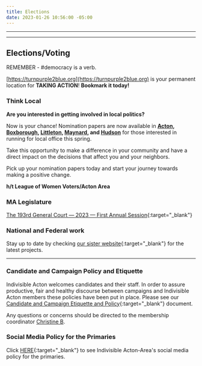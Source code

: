 ```yaml
---
title: Elections
date: 2023-01-26 10:56:00 -05:00
---
```


---

<p id="demo">
</p>

<script>
// Set the date we're counting down to
var countDownDate = new Date("Nov 5 2024 12:00");

// Update the count down every 1 second
var x = setInterval(function() {

// Get today's date
var now = new Date();

// Find the distance between now and the count down date
var t = countDownDate - now;

// Time calculations for days
var days = Math.floor(t / (1000 \* 60 \* 60 \* 24));
var hours = Math.floor((t%(1000 \* 60 \* 60 \* 24))/(1000 \* 60 \* 60));
var minutes = Math.floor((t % (1000 \* 60 \* 60)) / (1000 \* 60));
var seconds = Math.floor((t % (1000 \* 60)) / 1000);

// Output the result in an element with id="demo"
var test1 = document.getElementById("demo");
test1.style.font = "italic bold 30px arial,serif";
//test1.style.textAlign = "center";
//test1.innerHTML = days \+ " days left until Nov 5, 2024!";
test1.innerHTML = days \+ "d " \+ hours \+ "h " \+ minutes \+ "m " \+ seconds \+ "s left until 12p Nov 5, 2024!";

// If the count down is over, write some text
if (t < 0) {
clearInterval(x);
document.getElementById("demo").innerHTML = "The biggest threat to our democracy is indifference.";
}
},500);
</script>

---

## Elections/Voting

REMEMBER - #democracy is a verb.

[https://turnpurple2blue.org](https://turnpurple2blue.org) is your permanent location for **TAKING ACTION**! **Bookmark it today!**

### Think Local

**Are you interested in getting involved in local politics?**

Now is your chance! Nomination papers are now available in **[Acton](https://url1005.email.actionnetwork.org/ss/c/tTBUZwcBH_2q13Ow12s-jX2c2j7fOZ89SRqWkHK71PhXlkWIE1ykeRng1t1nxZIxhkFptPs8gvxyLzjErsLITMJG-4JzeU3F_0gXup2a8X8dN-HKY0N_yZbsVxtUpD_jOCqgz9_4vRsN1VP8ckImgbvISwOw8zpTuSHWzrx2dkm0dvpUTQy030V2fw4tqIC7kNVZ-Gi-rbjIpDS8ES9sqw_umpDSWsUE7OgZFqpz2In6KyHDoNH4dkUmdUmjbyv7dANxp89ziCHS5D97nll5o9Dfwpx2s_PMF9YyZzatZSYu_RbY1b-jnptS0B3tSBFfTh1wZ7NunUEMVL_jI9zJza6cacoFBApZqzIxfI_KmWwGlDZcp9zr36AqANv5-K7HsYhoEmVBlH4ncXfbVE3UwBCBFXYS6Z5p2I9B3PnTDjQ0u47sf-gKNfsrayxscmpzEPS5AQ6DjcaC2C_Z30TU0o_xH45CtUbElM5PFdxJzBD6NMXtyy9icRmG_zIBVXiXMHSw61ETd44sHxMukN1O7P5jAdpDRYqyx92pbaEcfUk9xSdY3ol85rcBUykW3HYXl4EpasNXrP6T7hKco7r_YwHNOQkn4-aRmesOkEXwa-pKZ94GETydYw9m3Ruobs5L-6MTJgB4wVWu88ut4BRc0Vo9QowQFOlaQeDSLUszlCfidWaF1AfOpu4TJ1V5ffQiM2lJ1wOlTMWku7z8430hSgl7t6JWdp9vHnLKrx-98ENrrfCcFncgiM5GQzdZIq4v_F4-0boRYajZK-yjB8N61w/43m/VjuXTjjcRaie6ycZjEkmww/h17/b6bQY2Z-8HEGw75MDGlOB63tQIrNiuyl5M4X187N_BM), [Boxborough](https://url1005.email.actionnetwork.org/ss/c/tTBUZwcBH_2q13Ow12s-jX2c2j7fOZ89SRqWkHK71PhXlkWIE1ykeRng1t1nxZIxhkFptPs8gvxyLzjErsLITMJG-4JzeU3F_0gXup2a8X8dN-HKY0N_yZbsVxtUpD_j-Ls-imIFhRTj8tdf4pG9fSK3D3jH4ew_kIZbiTeNhfQIeM0fNsszdvKpImPOV0NC65SfMA7MhVpbIdwWX-qlK1_Ua_z1ZGx_BGINZmAwsA3PUZveKKFtCDz6WMb6BYPoGB7Se04Yc322W4Hfh3RT226ljDE-daNwMTSkKW_aHbFPz17Qsew1aQK8MesORpQSiTMeew-3Pk2BJIcExboV4SQ_hhqYe2A91SU56T6wtUXLp46U7u2HtPo5TeZcxcOLM5ityGU81BIzNb64Fnb7gkY5vX_azWxb0p0nj5Ue5kPJ4fwKkY5KUzc1i_q6mtu8B0TIYAXia5X6uwpfz2ezsRK8WZbx9kbeLAdGDGE3nNRCBy7K58DLQNYXPXWhE4JNk-D05ZkxRDLvhlBixbWKaNJec0kFNKn3fOcE3aqRruV6DUZUA-TOWAgofp69759cnr37QhLrUK2gu_6AKYxM7YGUPxvHiOgee7fVAl9NFpjCA5MiJLlnHqZEh22N6xr2HqMOdI3KfA0fGhYou2AybSOG51BVrmN1Tl9CX8-qyexgyn6ZcLmSjrUU0idsLMgK-JZ38LfGAKVar2K7nuEMB_glF7yOsLnA84Es6bWt_dvwJx70vzbnO8tU5mAQqcp5cuAcT5jh9nO0pwYeCOFJQNPYAnJlli1RZKUc80cUN8kXirL5gFAQfBwUvJ11GKHzHDPwgES35trNAgKAMd2yaqvfelScIC1IqGKsr537Rj8fsdzHlRm2Oi76smDiDt3A/43m/VjuXTjjcRaie6ycZjEkmww/h18/9DBbb0v4T_2KllttiFxGnBa9XXRDg1iNcy6A0ag8V1I), [Littleton](https://url1005.email.actionnetwork.org/ss/c/tTBUZwcBH_2q13Ow12s-jX2c2j7fOZ89SRqWkHK71PhXlkWIE1ykeRng1t1nxZIxhkFptPs8gvxyLzjErsLITMJG-4JzeU3F_0gXup2a8X8dN-HKY0N_yZbsVxtUpD_jOCqgz9_4vRsN1VP8ckImgQ1FG_9YbRQme90b5P1i_v1fLvSZsbzafuE4ApcXxrhhbLSaSmvESMI6XODPOCmOD8X9q-qc9jWHhlnlUgp-VDdfzkS9ZuducdWl9t6pHTGT6wNLw1STFylvM0xOQ1N50BFY4sXzmpZlS7Axs1s-bwcZ3D-1Ja7m6ykUblNYBYwRn6Exkm01J-71kqEEzFAsF7F_GgcFDehzA__wlA5vUe47JV1kn_wIhRF0rrdFG2xeDZYiMorpi22aszi7r4MCK1AMNu-yf90Oq0N63j0whYCW7u366LDZugSxb4hX4xrarK_ta3iGjUTrUFtMWFnxy1dW-5EkZPyiKrJAoQVdqkMwdzJ3MuXt3xpqzvir9bOZ39F45rkW3fh3BhmbHOrXjDkqJG28Y97JeFmUuxiA3CN9eYi-Y0o37d5IpNaWA0_wz0PGK6Hlb0d4Z-KnZviy31i6tpuQPls3q5ARepT_TqW_S_o9H09E-lwiaVbPTVa9CYxlb4I5bU_er-cRT4QgjiiSTJ-N6QVdMdFNcY094AxWEPR6NDtiUCAWm7_v1rigqyn_CfQvleX3uSmuNDM-gDaFHFKxFO7mmdDl-rMPzu8RSZ5utbmnREgIefUUsSEZf1H6TofRKChgGBjYRX-Fug/43m/VjuXTjjcRaie6ycZjEkmww/h19/9JRc5bcp3GYT3pxNIiQ50174q5B--7iJuYb944adAHM), [Maynard](https://url1005.email.actionnetwork.org/ss/c/tTBUZwcBH_2q13Ow12s-jX2c2j7fOZ89SRqWkHK71PhXlkWIE1ykeRng1t1nxZIxhkFptPs8gvxyLzjErsLITMJG-4JzeU3F_0gXup2a8X8dN-HKY0N_yZbsVxtUpD_jOCqgz9_4vRsN1VP8ckImge0SBo7eQL2zfPohJNs8FgavNYx2IGPJiTfcTfQaT9oQX3CPEwKQS5-Afu93Zzm9dxx05MPvqGIjLj46UaPNEt6molLvzbMyE81ee8EX_DKaa1EhYPIO740Z3v-t085vgCtRIQhTlqfNwJGFxGKPW-NMg_qup9EkjUkmW2Mq2WM7D4ORVbubKQ-Yg6_m3J2wPrjFpMFIcjyRuIrzg50VobsG7RV5PmLeJ8PxF3_ZUjcKcIwiGZhCxNoy45pMtUn1-bCeoqEr9S_1-fNZkamylFVNZYyPw428MWhZtGgXJ05v_gq60zJWkHaWMcKI89pkpC91geJDO4C3nesi9rbMZJzToXDMXHtBWW3uV-cxOT2Ht63-6JyGPEyOjXDLyrizdjeqfHowkbwG5mHBBv4EkkBilOqrhMHvRJYMo3dFhk1ymo8ZUAWkSLtgtzLwIF0Mz05XJ_YP0tsmZVz2XNTnsZ2EerkaETsiPHEGRwWQDG_4eSfxbOS9w9vq0gjU_qZl0YHX-JTGKn5o1bh0qbxDiw28hPsVbVCQDwbkp6dCs62K-UXeWxDPa8zYyheH30QE5uDsWOiIesmkrpbZRkfgCWoEwx4y9KxH_RKE3NBokT5i8m9mT0drYzHHlaYElKXY8A/43m/VjuXTjjcRaie6ycZjEkmww/h20/a9MYpUNrkRm1fApvlwcyqCJEHH2GO7JVBGYg-fqrDsM), and [Hudson](https://url1005.email.actionnetwork.org/ss/c/tTBUZwcBH_2q13Ow12s-jX2c2j7fOZ89SRqWkHK71PhXlkWIE1ykeRng1t1nxZIxhkFptPs8gvxyLzjErsLITMJG-4JzeU3F_0gXup2a8X8dN-HKY0N_yZbsVxtUpD_j-Ls-imIFhRTj8tdf4pG9fSJaUKwKWpmlaQSUqHTbhD6_LwCJGmC4lSnfVCd33i62i_GSiUNe_iM0NpvGY5089nx84c1mTT1B_EiFMbEOmUPK7CnX9lmXmGyPSQmfKhovcXhJONvUY4dMOHkGHl-HIfHxsf2G8rFOyoE_F0lU8I1xFi61maA68tce2cGqJmUseXxVKKVKCXV0tS9ZTtLzvkvAcd_tni_fpQQqnrp8OrfSmifD5pzRXG3xQEIM2HE7bNN-UijWHR6C4s5uRlZKxZsc8ZBO_K52M9i4CVnmElDqTlDj8A_cwBMoetrK__5tN65WDSa6TrGWWo9lxMM6f7RfxtDQfNBvqaa7HKT1expSXsFbFqWNnohxFsQzY1c9owEl7V5p6P9sXIE82UZHb-emXZIbWrYBxBLFcWeUZn2mKcdZ-zlJ__wbb5aGxozUMLnXs-K3pI8gD1s_tL4Ekq8gNMcAAY-ikPp7CE1054DF-e57yWbkCQsSBQU_LDf-qMWYbQLtyIevVwSUPLkwIEsTMacOH_dHrVIlM0DEc9y4OvxQo9iP9VDCqrqp-UgzSWp0pdl-tPoaEW5kwtZmv2hXmoucP3Pg6iEE-hBbTLfnuZ9Bb5XoBKKym_hFXaFlGI9_PRj_tCmGlnn-6N5q_1RaT1RJQT0-QFVLl8wqgXDacOyU7DC7JgtEE-WZqxQwl05SAmYb3nOvFQXw4ex_-yq1FHC4S8h1Q8b04KyVdGQ/43m/VjuXTjjcRaie6ycZjEkmww/h21/rPWJ6i7YcHPGA9fbXJBUhS739afP6S4buW3mHeE-X4w)** for those interested in running for local office this spring.

Take this opportunity to make a difference in your community and have a direct impact on the decisions that affect you and your neighbors.

Pick up your nomination papers today and start your journey towards making a positive change.

**h/t League of Women Voters/Acton Area**

### MA Legislature

[The 193rd General Court — 2023 — First Annual Session](https://malegislature.gov/ClerksOffice/House/Deadlines){:target="_blank"}

### National and Federal work

Stay up to date by checking [our sister website](https://turnpurple2blue.org/new/){:target="_blank"} for the latest projects.

---

### Candidate and Campaign Policy and Etiquette

Indivisible Acton welcomes candidates and their staff. In order to assure productive, fair and healthy discourse between campaigns and Indivisible Acton members these policies have been put in place. Please see our [Candidate and Campaign Etiquette and Policy](https://docs.google.com/document/d/1-G3_GKFkz3fC0VDkfGh4DbC820mzi23yyMG1-EqapfE/){:target="_blank"}  document.

Any questions or concerns should be directed to the membership coordinator [Christine B](mailto:christine@indivisibleacton.org).

### Social Media Policy for the Primaries

Click [HERE](https://docs.google.com/document/d/1k-N7qZ5fBR2wRGOcRI8ZJxQGbO5CfsXbZlZSKHm4N18){:target="_blank"} to see Indivisible Acton-Area's social media policy for the primaries.